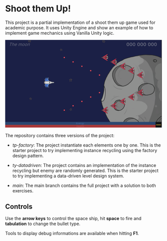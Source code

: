# Shoot them Up!

This project is a partial implementation of a shoot them up game used for academic purpose.
It uses Unity Engine and show an example of how to implement game mechanics using Vanilla Unity logic.

![Screenshot of the game](Screenshot.png)

The repository contains three versions of the project:

- _tp-factory_: The project instantiate each elements one by one. This is the starter project to try implementing instance recycling using the factory design pattern.

- _ty-datadriven_: The project contains an implementation of the instance recycling but enemy are randomly generated. This is the starter project to try implementing a data-driven level design system.

- _main_: The main branch contains the full project with a solution to both exercises.

## Controls

Use the **arrow keys** to control the space ship, hit **space** to fire and **tabulation** to change the bullet type.

Tools to display debug informations are available when hitting **F1**.
